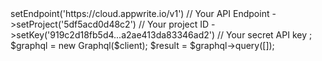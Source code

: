 <?php

use Getapp\Client;
use Getapp\Services\Graphql;

$client = new Client();

$client
    ->setEndpoint('https://cloud.appwrite.io/v1') // Your API Endpoint
    ->setProject('5df5acd0d48c2') // Your project ID
    ->setKey('919c2d18fb5d4...a2ae413da83346ad2') // Your secret API key
;

$graphql = new Graphql($client);

$result = $graphql->query([]);